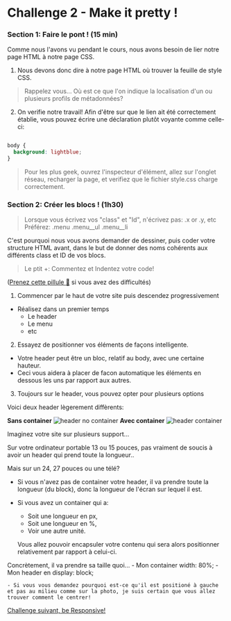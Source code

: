 Challenge 2 - Make it pretty !
================

### Section 1: Faire le pont ! (15 min)

Comme nous l'avons vu pendant le cours, nous avons besoin de lier notre page HTML à notre page CSS.

1. Nous devons donc dire à notre page HTML où trouver la feuille de style CSS.

> Rappelez vous... Où est ce que l'on indique la localisation d'un ou plusieurs profils de métadonnées?

2. On verifie notre travail! Afin d'être sur que le lien ait été correctement établie, vous pouvez écrire une déclaration plutôt voyante comme celle-ci:

```css

body {
  background: lightblue;
}

```

> Pour les plus geek, ouvrez l'inspecteur d'élément, allez sur l'onglet réseau, recharger la page, et verifiez que le fichier style.css charge correctement.


### Section 2: Créer les blocs ! (1h30)

> Lorsque vous écrivez vos "class" et "Id", n'écrivez pas:
  .x or .y, etc
Préférez:
  .menu .menu__ul .menu__li

C'est pourquoi nous vous avons demander de dessiner, puis coder votre structure HTML avant, dans le but de donner des noms cohérents aux différents class et ID de vos blocs.

>Le ptit +: Commentez et Indentez votre code!

([Prenez cette pillule :pill:](https://github.com/makersacademy/taster2.0/blob/master/assets/pills/css.md "Taster v1") si vous avez des difficultés)

1. Commencer par le haut de votre site puis descendez progressivement
  - Réalisez dans un premier temps
    - Le header
    - Le menu
    - etc
2. Essayez de positionner vos éléments de façons intelligente.
  - Votre header peut être un bloc, relatif au body, avec une certaine hauteur.
  - Ceci vous aidera à placer de facon automatique les éléments en dessous les uns par rapport aux autres.

3. Toujours sur le header, vous pouvez opter pour plusieurs options

Voici deux header lègerement diffèrents:

**Sans container**
![header no container](https://raw.githubusercontent.com/Coding-Days/coding-days/master/assets/images/CSS%20Challenge/header__noContainer.png)
**Avec container**
![header container](https://raw.githubusercontent.com/Coding-Days/coding-days/master/assets/images/CSS%20Challenge/header__container.png)

Imaginez votre site sur plusieurs support...

Sur votre ordinateur portable 13 ou 15 pouces, pas vraiment de soucis à avoir un header qui prend toute la longueur..

Mais sur un 24, 27 pouces ou une télé?

  - Si vous n'avez pas de container votre header, il va prendre toute la longueur (du block), donc la longueur de l'écran sur lequel il est.

  - Si vous avez un container qui a:
    - Soit une longueur en px,
    - Soit une longueur en %,
    - Voir une autre unité.

    Vous allez pouvoir encapsuler votre contenu qui sera alors positionner relativement par rapport à celui-ci.

  Concrètement, il va prendre sa taille quoi...
    - Mon container width: 80%;
      - Mon header en display: block;

    - Si vous vous demandez pourquoi est-ce qu'il est positioné à gauche et pas au milieu comme sur la photo, je suis certain que vous allez trouver comment le centrer!



[Challenge suivant, be Responsive!](https://github.com/makersacademy/taster2.0/blob/master/challenge_3.md "Challenge 3")
